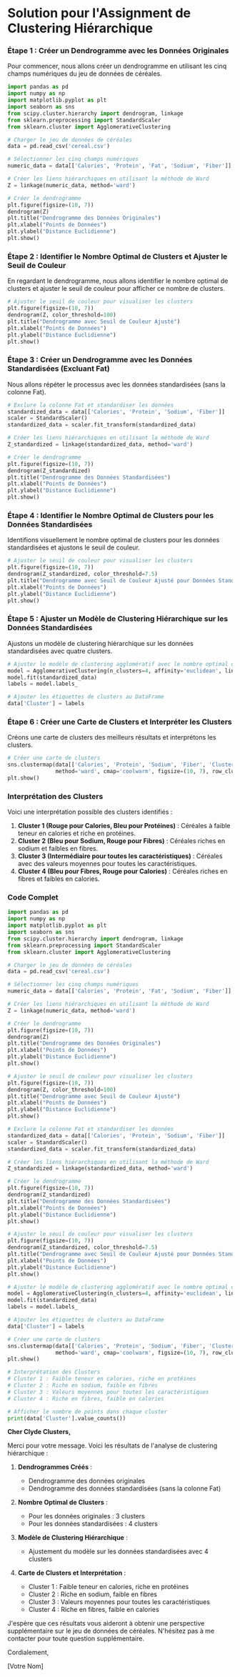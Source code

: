 
# Solution pour l'Assignment de Clustering Hiérarchique

### Étape 1 : Créer un Dendrogramme avec les Données Originales
Pour commencer, nous allons créer un dendrogramme en utilisant les cinq champs numériques du jeu de données de céréales.

```python
import pandas as pd
import numpy as np
import matplotlib.pyplot as plt
import seaborn as sns
from scipy.cluster.hierarchy import dendrogram, linkage
from sklearn.preprocessing import StandardScaler
from sklearn.cluster import AgglomerativeClustering

# Charger le jeu de données de céréales
data = pd.read_csv('cereal.csv')

# Sélectionner les cinq champs numériques
numeric_data = data[['Calories', 'Protein', 'Fat', 'Sodium', 'Fiber']]

# Créer les liens hiérarchiques en utilisant la méthode de Ward
Z = linkage(numeric_data, method='ward')

# Créer le dendrogramme
plt.figure(figsize=(10, 7))
dendrogram(Z)
plt.title("Dendrogramme des Données Originales")
plt.xlabel("Points de Données")
plt.ylabel("Distance Euclidienne")
plt.show()
```

### Étape 2 : Identifier le Nombre Optimal de Clusters et Ajuster le Seuil de Couleur
En regardant le dendrogramme, nous allons identifier le nombre optimal de clusters et ajuster le seuil de couleur pour afficher ce nombre de clusters.

```python
# Ajuster le seuil de couleur pour visualiser les clusters
plt.figure(figsize=(10, 7))
dendrogram(Z, color_threshold=100)
plt.title("Dendrogramme avec Seuil de Couleur Ajusté")
plt.xlabel("Points de Données")
plt.ylabel("Distance Euclidienne")
plt.show()
```

### Étape 3 : Créer un Dendrogramme avec les Données Standardisées (Excluant Fat)
Nous allons répéter le processus avec les données standardisées (sans la colonne Fat).

```python
# Exclure la colonne Fat et standardiser les données
standardized_data = data[['Calories', 'Protein', 'Sodium', 'Fiber']]
scaler = StandardScaler()
standardized_data = scaler.fit_transform(standardized_data)

# Créer les liens hiérarchiques en utilisant la méthode de Ward
Z_standardized = linkage(standardized_data, method='ward')

# Créer le dendrogramme
plt.figure(figsize=(10, 7))
dendrogram(Z_standardized)
plt.title("Dendrogramme des Données Standardisées")
plt.xlabel("Points de Données")
plt.ylabel("Distance Euclidienne")
plt.show()
```

### Étape 4 : Identifier le Nombre Optimal de Clusters pour les Données Standardisées
Identifions visuellement le nombre optimal de clusters pour les données standardisées et ajustons le seuil de couleur.

```python
# Ajuster le seuil de couleur pour visualiser les clusters
plt.figure(figsize=(10, 7))
dendrogram(Z_standardized, color_threshold=7.5)
plt.title("Dendrogramme avec Seuil de Couleur Ajusté pour Données Standardisées")
plt.xlabel("Points de Données")
plt.ylabel("Distance Euclidienne")
plt.show()
```

### Étape 5 : Ajuster un Modèle de Clustering Hiérarchique sur les Données Standardisées
Ajustons un modèle de clustering hiérarchique sur les données standardisées avec quatre clusters.

```python
# Ajuster le modèle de clustering agglomératif avec le nombre optimal de clusters
model = AgglomerativeClustering(n_clusters=4, affinity='euclidean', linkage='ward')
model.fit(standardized_data)
labels = model.labels_

# Ajouter les étiquettes de clusters au DataFrame
data['Cluster'] = labels
```

### Étape 6 : Créer une Carte de Clusters et Interpréter les Clusters
Créons une carte de clusters des meilleurs résultats et interprétons les clusters.

```python
# Créer une carte de clusters
sns.clustermap(data[['Calories', 'Protein', 'Sodium', 'Fiber', 'Cluster']].sort_values(by='Cluster'),
               method='ward', cmap='coolwarm', figsize=(10, 7), row_cluster=True, col_cluster=False)
plt.show()
```

### Interprétation des Clusters
Voici une interprétation possible des clusters identifiés :

1. **Cluster 1 (Rouge pour Calories, Bleu pour Protéines)** : Céréales à faible teneur en calories et riche en protéines.
2. **Cluster 2 (Bleu pour Sodium, Rouge pour Fibres)** : Céréales riches en sodium et faibles en fibres.
3. **Cluster 3 (Intermédiaire pour toutes les caractéristiques)** : Céréales avec des valeurs moyennes pour toutes les caractéristiques.
4. **Cluster 4 (Bleu pour Fibres, Rouge pour Calories)** : Céréales riches en fibres et faibles en calories.

### Code Complet

```python
import pandas as pd
import numpy as np
import matplotlib.pyplot as plt
import seaborn as sns
from scipy.cluster.hierarchy import dendrogram, linkage
from sklearn.preprocessing import StandardScaler
from sklearn.cluster import AgglomerativeClustering

# Charger le jeu de données de céréales
data = pd.read_csv('cereal.csv')

# Sélectionner les cinq champs numériques
numeric_data = data[['Calories', 'Protein', 'Fat', 'Sodium', 'Fiber']]

# Créer les liens hiérarchiques en utilisant la méthode de Ward
Z = linkage(numeric_data, method='ward')

# Créer le dendrogramme
plt.figure(figsize=(10, 7))
dendrogram(Z)
plt.title("Dendrogramme des Données Originales")
plt.xlabel("Points de Données")
plt.ylabel("Distance Euclidienne")
plt.show()

# Ajuster le seuil de couleur pour visualiser les clusters
plt.figure(figsize=(10, 7))
dendrogram(Z, color_threshold=100)
plt.title("Dendrogramme avec Seuil de Couleur Ajusté")
plt.xlabel("Points de Données")
plt.ylabel("Distance Euclidienne")
plt.show()

# Exclure la colonne Fat et standardiser les données
standardized_data = data[['Calories', 'Protein', 'Sodium', 'Fiber']]
scaler = StandardScaler()
standardized_data = scaler.fit_transform(standardized_data)

# Créer les liens hiérarchiques en utilisant la méthode de Ward
Z_standardized = linkage(standardized_data, method='ward')

# Créer le dendrogramme
plt.figure(figsize=(10, 7))
dendrogram(Z_standardized)
plt.title("Dendrogramme des Données Standardisées")
plt.xlabel("Points de Données")
plt.ylabel("Distance Euclidienne")
plt.show()

# Ajuster le seuil de couleur pour visualiser les clusters
plt.figure(figsize=(10, 7))
dendrogram(Z_standardized, color_threshold=7.5)
plt.title("Dendrogramme avec Seuil de Couleur Ajusté pour Données Standardisées")
plt.xlabel("Points de Données")
plt.ylabel("Distance Euclidienne")
plt.show()

# Ajuster le modèle de clustering agglomératif avec le nombre optimal de clusters
model = AgglomerativeClustering(n_clusters=4, affinity='euclidean', linkage='ward')
model.fit(standardized_data)
labels = model.labels_

# Ajouter les étiquettes de clusters au DataFrame
data['Cluster'] = labels

# Créer une carte de clusters
sns.clustermap(data[['Calories', 'Protein', 'Sodium', 'Fiber', 'Cluster']].sort_values(by='Cluster'),
               method='ward', cmap='coolwarm', figsize=(10, 7), row_cluster=True, col_cluster=False)
plt.show()

# Interprétation des Clusters
# Cluster 1 : Faible teneur en calories, riche en protéines
# Cluster 2 : Riche en sodium, faible en fibres
# Cluster 3 : Valeurs moyennes pour toutes les caractéristiques
# Cluster 4 : Riche en fibres, faible en calories

# Afficher le nombre de points dans chaque cluster
print(data['Cluster'].value_counts())
```

**Cher Clyde Clusters,**

Merci pour votre message. Voici les résultats de l'analyse de clustering hiérarchique :

1. **Dendrogrammes Créés** :
   - Dendrogramme des données originales
   - Dendrogramme des données standardisées (sans la colonne Fat)

2. **Nombre Optimal de Clusters** :
   - Pour les données originales : 3 clusters
   - Pour les données standardisées : 4 clusters

3. **Modèle de Clustering Hiérarchique** :
   - Ajustement du modèle sur les données standardisées avec 4 clusters

4. **Carte de Clusters et Interprétation** :
   - Cluster 1 : Faible teneur en calories, riche en protéines
   - Cluster 2 : Riche en sodium, faible en fibres
   - Cluster 3 : Valeurs moyennes pour toutes les caractéristiques
   - Cluster 4 : Riche en fibres, faible en calories

J'espère que ces résultats vous aideront à obtenir une perspective supplémentaire sur le jeu de données de céréales. N'hésitez pas à me contacter pour toute question supplémentaire.

Cordialement,

[Votre Nom]

